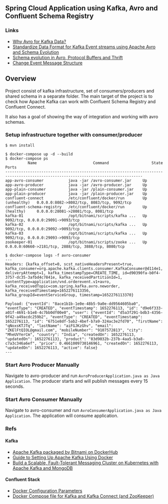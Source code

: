 ## Spring Cloud Application using Kafka, Avro and Confluent Schema Registry

### Links
* [Why Avro for Kafka Data?](https://www.confluent.io/blog/avro-kafka-data/)
* [Standardize Data Format for Kafka Event streams using Apache Avro and Schema Evolution](https://medium.com/nerd-for-tech/standardize-data-format-for-kafka-event-streams-using-apache-avro-and-schema-evolution-a2df6924b54c)
* [Schema evolution in Avro, Protocol Buffers and Thrift](https://martin.kleppmann.com/2012/12/05/schema-evolution-in-avro-protocol-buffers-thrift.html)
* [Change Event Message Structure](https://developer.salesforce.com/docs/atlas.en-us.change_data_capture.meta/change_data_capture/cdc_message_structure.htm)

## Overview

Project consist of kafka infrastructure, set of consumers/producers and shared schema in a separate folder.
The main target of the project is to check how Apache Kafka can work with Confluent Schema Registry and Confluent Connect.

It also has a goal of showing the way of integration and working with avro schemas.


### Setup infrastructure together with consumer/producer
``` shell
$ mvn install

$ docker-compose up -d --build
$ docker-compose ps
          Name                         Command                   State                                Ports                        
-----------------------------------------------------------------------------------------------------------------------------------
app-avro-consumer           java -jar /avro-consumer.jar     Up                                                                    
app-avro-producer           java -jar /avro-producer.jar     Up                                                                    
app-plain-consumer          java -jar /plain-consumer.jar    Up                                                                    
app-plain-producer          java -jar /plain-producer.jar    Up                                                                    
confluent-connect           /etc/confluent/docker/run        Up (unhealthy)   0.0.0.0:8082->8082/tcp, 8083/tcp, 9092/tcp           
confluent-schema-registry   /etc/confluent/docker/run        Up (healthy)     0.0.0.0:28081->28081/tcp, 8081/tcp                   
kafka-01                    /opt/bitnami/scripts/kafka ...   Up               9092/tcp, 0.0.0.0:29091->9093/tcp                    
kafka-02                    /opt/bitnami/scripts/kafka ...   Up               9092/tcp, 0.0.0.0:29092->9093/tcp                    
kafka-03                    /opt/bitnami/scripts/kafka ...   Up               9092/tcp, 0.0.0.0:29093->9093/tcp                    
zookeeper-01                /opt/bitnami/scripts/zooke ...   Up               0.0.0.0:60660->2181/tcp, 2888/tcp, 3888/tcp, 8080/tcp

$ docker-compose logs -f avro-consumer
---
Headers: {kafka_offset=0, scst_nativeHeadersPresent=true, kafka_consumer=org.apache.kafka.clients.consumer.KafkaConsumer@d114e1, deliveryAttempt=1, kafka_timestampType=CREATE_TIME, id=d90390fa-b0f4-3757-dc35-3afbd4c7841e, kafka_receivedPartitionId=1, contentType=application/vnd.orderevent.v1+avro, kafka_receivedTopic=com.spring.kafka.avro.neworder, kafka_receivedTimestamp=1652276113356, kafka_groupId=eventServiceGroup, timestamp=1652276113370}

Payload: {"eventId": "8ace1b1b-1e0e-48b5-9a0e-dd9564605ba0", "eventType": "CREATED", "eventTimestamp": 1652276113, "id": "d9e6f333-a01f-4691-b1e8-4c7bb0df00e0", "user": {"eventId": "d5a3f291-bdb3-4356-9f42-a49acdc259b2", "eventType": "CREATED", "eventTimestamp": 1652276113, "id": "6751e8df-5ab2-4bef-b7a9-324ac3e2fd70", "firstName": "qNoxsKTJTq", "lastName": "aiFGJKzGhv", "email": "ZKElFtQIOL@gmail.com", "mobileNumber": "9107572813", "city": "MheUVYerCm", "country": "India", "createdOn": 1652276113, "updatedOn": 1652276113}, "product": "83d9032b-237b-4aa5-b3a8-c7a3c346a6ef", "price": 0.4661009730146961, "createdOn": 1652276113, "updatedOn": 1652276113, "active": false}
---
```

### Start Avro Producer Manually
Navigate to avro-producer and run `AvroProducerApplication.java as Java Application`. The producer starts and will publish messages every 15 seconds.

### Start Avro Consumer Manually
Navigate to avro-consumer and run `AvroConsumerApplication.java as Java Application`. The application will consume application.

### Refs

#### Kafka
* [Apache Kafka packaged by Bitnami on DockerHub](https://hub.docker.com/r/bitnami/kafka/)
* [Guide to Setting Up Apache Kafka Using Docker](https://www.baeldung.com/ops/kafka-docker-setup)
* [Build a Scalable, Fault-Tolerant Messaging Cluster on Kubernetes with Apache Kafka and MongoDB](https://docs.bitnami.com/tutorials/build-messaging-cluster-apache-kafka-mongodb-kubernetes/)

#### Confluent Stack
* [Docker Configuration Parameters](https://docs.confluent.io/platform/current/installation/docker/config-reference.html)
* [Docker Compose file for Kafka and Kafka Connect (and ZooKeeper)](https://www.reddit.com/r/apachekafka/comments/tsr9dx/docker_compose_file_for_kafka_and_kafka_connect)
